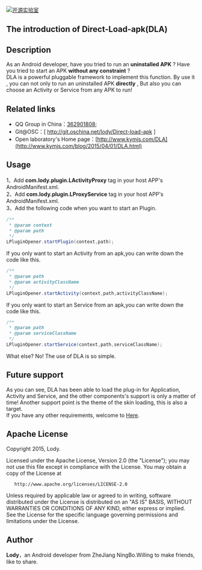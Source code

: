 [![开源实验室](http://www.kymjs.com/image/logo_s.png)](http://www.kymjs.com/)<h2>The introduction of Direct-Load-apk(DLA)</h2>

## Description
As an Android developer, have you tried to run an **uninstalled APK** ? Have you tried to start an APK **without any constraint** ?  <br>
DLA is a powerful pluggable framework to implement this function. By use it , you can not only to run an uninstalled APK **directly**  , But also you can choose an Activity or Service from any APK to run!<br>

## Related links
* QQ Group in China：[362901808](http://jq.qq.com/?_wv=1027&k=SKRiD0);<br>
* Git@OSC：[ http://git.oschina.net/lody/Direct-load-apk ]<br>
* Open laboratory's Home page：[http://www.kymjs.com/DLA](http://www.kymjs.com/blog/2015/04/01/DLA.html)

## Usage
1、Add **com.lody.plugin.LActivityProxy** tag in your host APP's AndroidManifest.xml.<br>
2、Add **com.lody.plugin.LProxyService** tag in your host APP's AndroidManifest.xml.<br>
3、Add the following code when you want to start an Plugin.<br>
```java
/**
 * @param context
 * @param path 
 */
LPluginOpener.startPlugin(context,path);

```
If you only want to start an Activity from an apk,you can write down the code like this.<br>
```java
/**
 * @param path 
 * @param activityClassName 
 */
LPluginOpener.startActivity(context,path,activityClassName);

```
If you only want to start an Service from an apk,you can write down the code like this.<br>
```java
/**
 * @param path 
 * @param serviceClassName 
 */
LPluginOpener.startService(context,path,serviceClassName);

```
What else? No! The use of DLA is so simple.
## Future support
As you can see,  DLA has been able to load the plug-in for Application, Activity and Service, and the other components's support is only a matter of time!
Another support point is the theme of the skin loading, this is also a target.<br>
If you have any other requirements, welcome to [Here](http://jq.qq.com/?_wv=1027&k=SKRiD0).<br>

## Apache License

Copyright 2015, Lody.

 Licensed under the Apache License, Version 2.0 (the "License");
 you may not use this file except in compliance with the License.
 You may obtain a copy of the License at

       http://www.apache.org/licenses/LICENSE-2.0

 Unless required by applicable law or agreed to in writing, software
 distributed under the License is distributed on an "AS IS" BASIS,
 WITHOUT WARRANTIES OR CONDITIONS OF ANY KIND, either express or implied.
 See the License for the specific language governing permissions and
 limitations under the License.


## Author
**Lody**，an Android developer from ZheJiang NingBo.Willing to make friends, like to share.

